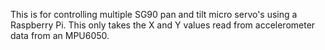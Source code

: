 This is for controlling multiple SG90 pan and tilt micro servo's using a Raspberry Pi.
This only takes the X and Y values read from accelerometer data from an MPU6050.
